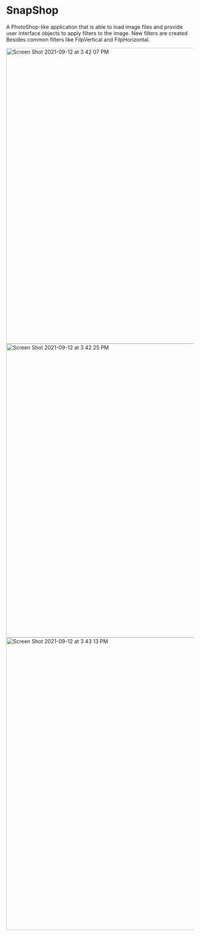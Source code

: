# SnapShop
A PhotoShop-like application that is able to load image files and provide user interface objects to apply filters to the image. New filters are created Besides common filters like FilpVertical and FilpHorizontal.

<img width="794" alt="Screen Shot 2021-09-12 at 3 42 07 PM" src="https://user-images.githubusercontent.com/61482779/133000630-cb8ab204-51ab-49b0-90e5-7b8d855fa905.png">
<img width="789" alt="Screen Shot 2021-09-12 at 3 42 25 PM" src="https://user-images.githubusercontent.com/61482779/133000633-8168bec1-c036-4b2c-b654-e507a87a9cc6.png">
<img width="786" alt="Screen Shot 2021-09-12 at 3 43 13 PM" src="https://user-images.githubusercontent.com/61482779/133000634-debff5aa-fb7b-4de0-ba54-be83314bea42.png">

